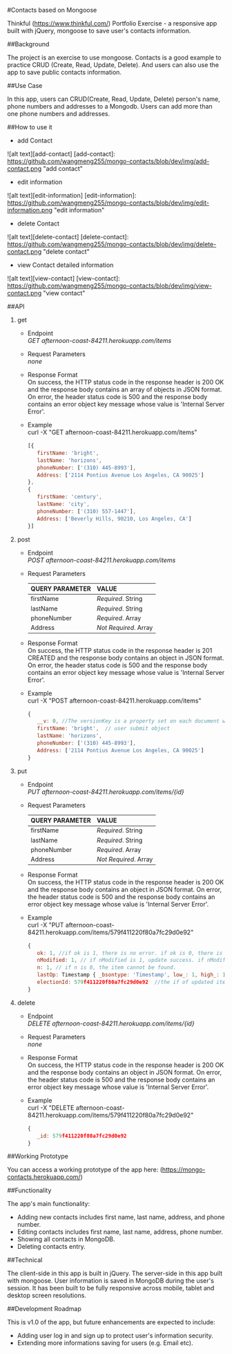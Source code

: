 #Contacts based on Mongoose

Thinkful (https://www.thinkful.com/) Portfolio Exercise - a responsive app built with jQuery, mongoose to save user's contacts information.

##Background

The project is an exercise to use mongoose. Contacts is a good example to practice CRUD (Create, Read, Update, Delete). And users can also use the app to save public contacts information.

##Use Case

In this app, users can CRUD(Create, Read, Update, Delete) person's name, phone numbers and addresses to a Mongodb. Users can add more than one phone numbers and addresses.

##How to use it

* add Contact  

![alt text][add-contact]
[add-contact]: https://github.com/wangmeng255/mongo-contacts/blob/dev/img/add-contact.png "add contact"

* edit information  

![alt text][edit-information]
[edit-information]: https://github.com/wangmeng255/mongo-contacts/blob/dev/img/edit-information.png "edit information"

* delete Contact  

![alt text][delete-contact]
[delete-contact]: https://github.com/wangmeng255/mongo-contacts/blob/dev/img/delete-contact.png "delete contact"

* view Contact detailed information  

![alt text][view-contact]
[view-contact]: https://github.com/wangmeng255/mongo-contacts/blob/dev/img/view-contact.png "view contact"

##API
1. get
    * Endpoint  
      _GET afternoon-coast-84211.herokuapp.com/items_
    * Request Parameters  
      _none_
    * Response Format  
      On success, the HTTP status code in the response header is 200 OK and the response body contains an array of objects in JSON format. On error, the header status code is 500 and the response body contains an error object key message whose value is 'Internal Server Error'.
    * Example  
      curl -X "GET afternoon-coast-84211.herokuapp.com/items"  

      ```javascript
      [{  
         firstName: 'bright',  
         lastName: 'horizons',  
         phoneNumber: ['(310) 445-8993'],    
         Address: ['2114 Pontius Avenue Los Angeles, CA 90025']  
      },
      {
         firstName: 'century', 
         lastName: 'city', 
         phoneNumber: ['(310) 557-1447'], 
         Address: ['Beverly Hills, 90210, Los Angeles, CA']
      }]
      ```
      
2. post
    * Endpoint  
      _POST afternoon-coast-84211.herokuapp.com/items_
    * Request Parameters  
    
      QUERY PARAMETER | VALUE
      --------------- | -----
      firstName | _Required_. String
      lastName | _Required_. String
      phoneNumber| _Required_. Array
      Address | _Not Required_. Array

    * Response Format  
      On success, the HTTP status code in the response header is 201 CREATED and the response body contains an object in JSON format. On error, the header status code is 500 and the response body contains an error object key message whose value is 'Internal Server Error'.
    * Example  
      curl -X "POST afternoon-coast-84211.herokuapp.com/items"  
      
      ```javascript
      {  
         __v: 0, //The versionKey is a property set on each document when first created by Mongoose. This keys value contains the internal revision of the document.
         firstName: 'bright',  // user submit object
         lastName: 'horizons',  
         phoneNumber: ['(310) 445-8993'],    
         Address: ['2114 Pontius Avenue Los Angeles, CA 90025']  
      }
      ```
      
3. put
    * Endpoint  
      _PUT afternoon-coast-84211.herokuapp.com/items/{id}_
    * Request Parameters  
    
      QUERY PARAMETER | VALUE
      --------------- | -----
      firstName | _Required_. String
      lastName | _Required_. String
      phoneNumber| _Required_. Array
      Address | _Not Required_. Array

    * Response Format  
      On success, the HTTP status code in the response header is 200 OK and the response body contains an object in JSON format. On error, the header status code is 500 and the response body contains an error object key message whose value is 'Internal Server Error'.
    * Example  
      curl -X "PUT afternoon-coast-84211.herokuapp.com/items/579f411220f80a7fc29d0e92"  
      
      ```javascript
      { 
         ok: 1, //if ok is 1, there is no error. if ok is 0, there is an error
         nModified: 1, // if nModified is 1, update success. if nModified is 0, updata fail
         n: 1, // if n is 0, the item cannot be found.
         lastOp: Timestamp { _bsontype: 'Timestamp', low_: 1, high_: 1473355882 }, //lastOp is the optime timestamp in the oplog of the change. bsontype is definition is here (https://docs.mongodb.com/manual/reference/bson-types/)
         electionId: 579f411220f80a7fc29d0e92  //the if of updated item 
      }
      ```
      
4. delete
    * Endpoint  
      _DELETE afternoon-coast-84211.herokuapp.com/items/{id}_
    * Request Parameters  
      _none_
    * Response Format  
      On success, the HTTP status code in the response header is 200 OK and the response body contains an object in JSON format. On error, the header status code is 500 and the response body contains an error object key message whose value is 'Internal Server Error'.
    * Example  
      curl -X "DELETE afternoon-coast-84211.herokuapp.com/items/579f411220f80a7fc29d0e92"  
      
      ```javascript
      {
         _id: 579f411220f80a7fc29d0e92
      }
      ```

##Working Prototype

You can access a working prototype of the app here: (https://mongo-contacts.herokuapp.com/)

##Functionality

The app's main functionality:
* Adding new contacts includes first name, last name, address, and phone number.
* Editing contacts includes first name, last name, address, phone number. 
* Showing all contacts in MongoDB.
* Deleting contacts entry.

##Technical

The client-side in this app is built in jQuery. The server-side in this app built with mongoose. User information is saved in MongoDB during the user's session. It has been built to be fully responsive across mobile, tablet and desktop screen resolutions.

##Development Roadmap

This is v1.0 of the app, but future enhancements are expected to include:
* Adding user log in and sign up to protect user's information security.
* Extending more informations saving for users (e.g. Email etc).


